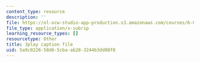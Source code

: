 ```yaml
---
content_type: resource
description: ''
file: https://ol-ocw-studio-app-production.s3.amazonaws.com/courses/6-0001-introduction-to-computer-science-and-programming-in-python-fall-2016/5a9c022658d65cbaab283244b3dd08f8_-DP1i2ZU9gk.vtt
file_type: application/x-subrip
learning_resource_types: []
resourcetype: Other
title: 3play caption file
uid: 5a9c0226-58d6-5cba-ab28-3244b3dd08f8
---
```

